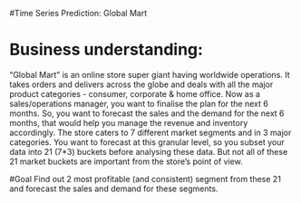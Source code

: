 #Time Series Prediction: Global Mart
# Business understanding:

“Global Mart” is an online store super giant having worldwide operations. It takes orders and delivers across the globe and deals with all the major product categories - consumer, corporate & home office.
Now as a sales/operations manager, you want to finalise the plan for the next 6 months.  So, you want to forecast the sales and the demand for the next 6 months, that would help you manage the revenue and inventory accordingly.
The store caters to 7 different market segments and in 3 major categories. You want to forecast at this granular level, so you subset your data into 21 (7*3) buckets before analysing these data.
But not all of these 21 market buckets are important from the store’s point of view. 

#Goal
Find out 2 most profitable (and consistent) segment from these 21 and forecast the sales and demand for these segments.
